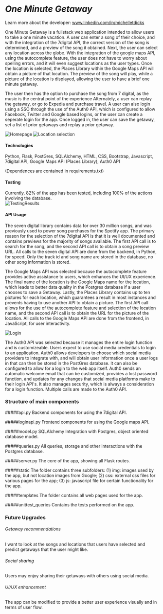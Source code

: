 *One Minute Getaway*
===========
Learn more about the developer: www.linkedin.com/in/michelletdicks

One Minute Getaway is a fullstack web application intended to allow users to take a one minute vacation. A user can enter a song of their choice, and with the integration of the 7digital API, the correct version of the song is determined, and a preview of the song it obtained. Next, the user can select any location across the globe. With the integration of the google maps API, using the autocomplete feature, the user does not have to worry about spelling errors, and it will even suggest locations as the user types. Once the location is selected, the Places Library within the Google Maps API will obtain a picture of that location. The preview of the song will play, while a picture of the location is displayed, allowing the user to have a brief one minute getaway. 

The user then has the option to purchase the song from 7 digital, as the music is the central point of the experience Alternately, a user can replay the getaway, or go to Expedia and purchase travel. A user can also login using a SSO through the use of the Auth0 API, which is configured to allow Facebook, Twitter and Google based logins, or the user can create a seperate login for the app. Once logged in, the user can save the getaway, set a list of prior getaways and replay a prior getaway.

![Homepage](update)
![Location selection](update)

#### Technologies
Python, Flask, PostGres, SQLAlchemy, HTML, CSS, Bootstrap, Javascript, 7digital API, Google Maps API (Places Library), Auth0 API

(Dependences are contained in requirements.txt)

#### Testing
Currently, 82% of the app has been tested, including 100% of the actions involving the database.  
![TestingResults](update)

#### API Usage
The seven digital library contains data for over 30 million songs, and was previously used to power song purchases for the Spotify app. The primary reason for the selection of the 7digital API is that it is well documented and contains previews for the majority of songs available. The first API call is to search for the song, and the second API call is to obtain a song preview URL. All calls to the seven digital API are done from the backend, in Python, for speed. Only the track id and song name are stored in the database, no other song information is stored. 

The Google Maps API was selected because the autocomplete feature provides active assistance to users, which enhances the UI/UX experience. The final name of the location is the Google Maps name for the location, which leads to better data quality in the Postgres database if a user chooses to save a Getaway. Lastly, the Places Library contains up to ten pictures for each location, which guarantees a result in most instances and prevents having to use another API to obtain a picture. The first API call allows for the use of the autocomplete feature and selection of the location name, and the second API call is to obtain the URL for the picture of the location. All calls to the Google Maps API are done from the frontend, in JavaScript, for user interactivity. 

![Login](update)

The Auth0 API was selected because it manages the entire login function and is customizeable. Users expect to use social media credentials to login to an application. Auth0 allows developers to choose which social media providers to integrate with, and will obtain user information once a user logs in that can then be stored in the PostGres database. It can also be configured to allow for a login to the web app itself. Auth0 sends an automatic welcome email that can be customized, provides a lost password function, and updates for any changes that social media platforms make to their login API's. It also manages security, which is always a consideration for a login function. Multiple calls are made to the Auth0 API. 

### Structure of main components

#####api.py
Backend components for using the 7digital API.

#####loginapi.py
Frontend components for using the Google maps API. 

#####model.py
SQLAlchemy Integration with Postgres, object oriented database model.

#####queries.py
All queries, storage and other interactions with the Postgres database. 

#####server.py
The core of the app, showing all Flask routes.

#####static
The folder contains three subfolders: (1) img: images used by the app, but not location images from Google; (2) css: external css files for various pages for the app; (3) js: javascript file for certain functionality for the app. 

#####templates
The folder contains all web pages used for the app.

#####unittest_queries
Contains the tests performed on the app. 

### Future Upgrades

###### Getaway recommendations 
I want to look at the songs and locations that users have selected and predict getaways that the user might like.

###### Social sharing 
Users may enjoy sharing their getaways with others using social media.

###### UI/UX enhancement 
The app can be modified to provide a better user experience visually and in terms of user flow.